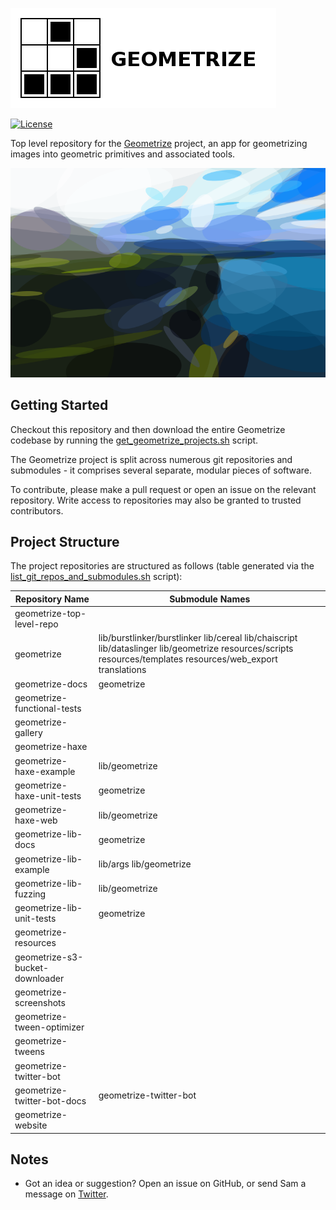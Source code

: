 [![Geometrize Top Level Repo Logo](https://github.com/Tw1ddle/geometrize-top-level-repo/blob/master/screenshots/logo.png?raw=true "Geometrize top level repo logo")](https://www.geometrize.co.uk/)

[![License](https://img.shields.io/badge/License-GPL%20v3-blue.svg?style=flat-square)](https://github.com/Tw1ddle/geometrize-top-level-repo/blob/master/LICENSE)

Top level repository for the [Geometrize](https://www.geometrize.co.uk/) project, an app for geometrizing images into geometric primitives and associated tools.

[![Geometrized Borrowdale](https://github.com/Tw1ddle/geometrize-top-level-repo/blob/master/screenshots/coastal_view.png?raw=true "Geometrized Coastal View, 150 Ellipses")](https://www.geometrize.co.uk/)

## Getting Started

Checkout this repository and then download the entire Geometrize codebase by running the [get_geometrize_projects.sh](https://github.com/Tw1ddle/geometrize-top-level-repo/blob/master/get_geometrize_projects.sh) script.

The Geometrize project is split across numerous git repositories and submodules - it comprises several separate, modular pieces of software.

To contribute, please make a pull request or open an issue on the relevant repository. Write access to repositories may also be granted to trusted contributors.

## Project Structure

The project repositories are structured as follows (table generated via the [list_git_repos_and_submodules.sh](https://github.com/Tw1ddle/geometrize-top-level-repo/blob/master/list_git_repos_and_submodules.sh) script):

| Repository Name | Submodule Names |
| --------------- | --------------- |
| geometrize-top-level-repo |  |
| geometrize | lib/burstlinker/burstlinker lib/cereal lib/chaiscript lib/dataslinger lib/geometrize resources/scripts resources/templates resources/web_export translations |
| geometrize-docs | geometrize |
| geometrize-functional-tests |  |
| geometrize-gallery |  |
| geometrize-haxe |  |
| geometrize-haxe-example | lib/geometrize |
| geometrize-haxe-unit-tests | geometrize |
| geometrize-haxe-web | lib/geometrize |
| geometrize-lib-docs | geometrize |
| geometrize-lib-example | lib/args lib/geometrize |
| geometrize-lib-fuzzing | lib/geometrize |
| geometrize-lib-unit-tests | geometrize |
| geometrize-resources |  |
| geometrize-s3-bucket-downloader |  |
| geometrize-screenshots |  |
| geometrize-tween-optimizer |  |
| geometrize-tweens |  |
| geometrize-twitter-bot |  |
| geometrize-twitter-bot-docs | geometrize-twitter-bot |
| geometrize-website |  |

## Notes
 * Got an idea or suggestion? Open an issue on GitHub, or send Sam a message on [Twitter](https://twitter.com/Sam_Twidale).